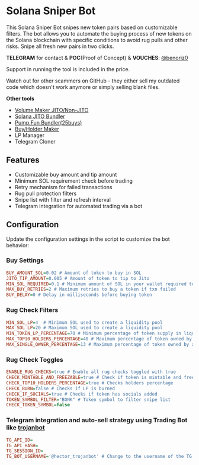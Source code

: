 # Solana Sniper Bot

This Solana Sniper Bot snipes new token pairs based on customizable filters. The bot allows you to automate the buying process of new tokens on the Solana blockchain with specific conditions to avoid rug pulls and other risks.
Snipe all fresh new pairs in two clicks.

**TELEGRAM** for contact & **POC**(Proof of Concept) & **VOUCHES**: [@benoriz0](https://t.me/benoriz0)

Support in running the tool is included in the price.

Watch out for other scammers on GitHub - they either sell my outdated code which doesn't work anymore or simply selling blank files.

**Other tools**
- [Volume Maker JITO/Non-JITO](https://github.com/bigmovers/solana-volume-bot)
- [Solana JITO Bundler](https://github.com/bigmovers/solana-bundle)
- [Pump.Fun Bundler(25buys)](https://github.com/bigmovers/pumpfun-bundler)
- [Buy/Holder Maker](https://github.com/bigmovers/solana-maker)
- LP Manager
- Telegram Cloner


## Features

- Customizable buy amount and tip amount
- Minimum SOL requirement check before trading
- Retry mechanism for failed transactions
- Rug pull protection filters
- Snipe list with filter and refresh interval
- Telegram integration for automated trading via a bot

## Configuration

Update the configuration settings in the script to customize the bot behavior:

### Buy Settings

```ini
BUY_AMOUNT_SOL=0.02 # Amount of token to buy in SOL
JITO_TIP_AMOUNT=0.005 # Amount of token to tip to Jito
MIN_SOL_REQUIRED=0.1 # Minimum amount of SOL in your wallet required to trade
MAX_BUY_RETRIES=2 # Maximum retries to buy a token if txn failed
BUY_DELAY=0 # Delay in milliseconds before buying token
```

### Rug Check Filters
```ini
MIN_SOL_LP=4  # Minimum SOL used to create a liquidity pool
MAX_SOL_LP=20 # Maximum SOL used to create a liquidity pool
MIN_TOKEN_LP_PERCENTAGE=70 # Minimum percentage of token supply in liquidity pool
MAX_TOP10_HOLDERS_PERCENTAGE=40 # Maximum percentage of token owned by top 10 holders excluding Raydium
MAX_SINGLE_OWNER_PERCENTAGE=13 # Maximum percentage of token owned by a single holder
```

### Rug Check Toggles
```ini
ENABLE_RUG_CHECKS=true # Enable all rug checks toggled with true
CHECK_MINTABLE_AND_FREEZABLE=true # Check if token is mintable and freezable
CHECK_TOP10_HOLDERS_PERCENTAGE=true # Checks holders percentage
CHECK_BURN=false # Checks if LP is burned
CHECK_IF_SOCIALS=true # Checks if token has socials added
TOKEN_SYMBOL_FILTER="BONK" # Token symbol to filter snipe list
CHECK_TOKEN_SYMBOL=false
```

### Telegram integration and auto-sell strategy using Trading Bot like [trojanbot](https://t.me/hector_trojanbot?start=r-benoriz0)
```ini
TG_API_ID=
TG_API_HASH=
TG_SESSION_ID=
TG_BOT_USERNAME='@hector_trojanbot' # Change to the username of the TG bot you are already logged in with
```




